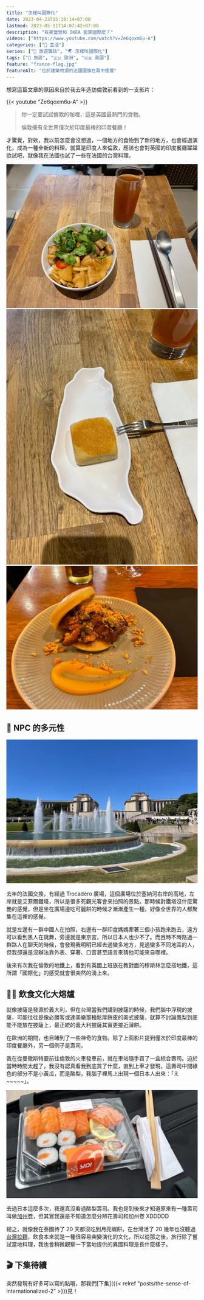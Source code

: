 ```yaml
---
title: "怎樣叫國際化"
date: 2023-04-23T15:10:14+07:00
lastmod: 2023-05-11T14:07:42+07:00
description: "有麥當勞和 IKEA 能算國際麽？"
videos: ["https://www.youtube.com/watch?v=Ze6qoxm6u-A"]
categories: ["🍫 生活"]
series: ["🗿 旅遊雜談", "🌏 怎樣叫國際化"]
tags: ["🧳 旅遊", "🇪🇺 歐洲", "🇬🇧 英國"]
feature: "france-flag.jpg"
featureAlt: "位於建築物頂的法國國旗在風中搖擺"
---
```


想寫這篇文章的原因來自於我去年造訪倫敦前看到的一支影片：

{{< youtube "Ze6qoxm6u-A" >}}

> 你一定要試試倫敦的咖哩，這是英國最熱門的食物。
>
> 倫敦擁有全世界僅次於印度最棒的印度餐廳！

才驚覺，對欸，我以前怎麼會沒想過，一個地方的食物到了新的地方，也會經過演化，成為一種全新的料理。就算是印度人來倫敦，應該也會對英國的印度餐廳躍躍欲試吧，就像我在法國也試了一些在法國的台灣料理。

![Le goût de Taïwan 台灣味滷肉飯](le-gout-de-taiwan.jpg "[Le goût de Taïwan 台灣味](https://goo.gl/maps/U7GhCnNFLDZWv1rb6)的滷肉飯")
![Le goût de Taïwan 台灣味鳳梨酥](pineapple-cake.jpg "甜點是用台灣碟子裝的鳳梨酥")
![ZAOKA 刈包](zaoka-guabao.jpg "[灶咖 ZAOKA](https://goo.gl/maps/K2M148H6x6GMP1er9) 融合法式料理創意的台灣刈包")

## 🌈 NPC 的多元性

![Trocadéro 廣場](trocadero.jpg)

去年的法國交換，有經過 Trocadéro 廣場，這個廣場位於塞納河右岸的高地，左岸就是艾菲爾鐵塔，所以是很多死觀光客會來拍照的景點。那時候對鐵塔沒什麼驚艷的感覺，但是坐在廣場邊吃可麗餅的時候才漸漸產生一種，好像全世界的人都聚集在這裡的感覺。

就是左邊有一群中國人在拍照，右邊有一群印度媽媽牽著三個小孩跑來跑去，遠方可以看到黑人在跳舞，旁邊就是東京宮，所以日本人也少不了。而且時不時路過一群路人在聊天的時候，會發現我明明已經去過蠻多地方，見過蠻多不同地區的人，但我卻還是沒辦法靠外表、穿著、口音甚至語言來猜他可能來自哪裡。

後來有次我在倫敦的地鐵上，看到有英國上班族在教對面的穆斯林怎麼搭地鐵，這所謂「國際化」的感受就會很突然的湧上來。

## 🥑🍣 飲食文化大熔爐

就像披薩是發源於義大利，但在台灣當我們講到披薩的時候，我們腦中浮現的披薩，可能往往是像必勝客或達美樂那種鬆厚餅皮的美式披薩，就算不討論鳳梨到底能不能放在披薩上，最正統的義大利披薩其實更接近薄餅。

在歐洲的期間，也目睹到了一些神奇的食物。除了上面影片提到僅次於印度最棒的印度餐廳外，另一個例子是壽司。

我在從曼徹斯特要前往倫敦的火車發車前，就在車站隨手買了一盒綜合壽司。迫於當時時間太趕了，我沒有認真看我到底買了什麼，直到上車才發現，這壽司中間綠色的部分不是小黃瓜，而是酪梨，我腦子裡馬上出現一個日本人出來：「え~~~~~」。

![酪梨壽司](avocado-sushi.jpg "Yo Sushi 賣的酪梨壽司")

去過日本這麼多次，我還真沒看過酪梨壽司。我也是到後來才知道原來有一種壽司叫做[加州卷](https://en.wikipedia.org/wiki/California_roll)，但其實我還是不知道怎麼分辨花壽司和加州卷 XDDDDD

總之，就像我在泰國待了 20 天都沒吃到月亮蝦餅，在台灣活了 20 幾年也沒聽過[台灣拉麵](https://zh.wikipedia.org/wiki/%E5%8F%B0%E7%81%A3%E6%8B%89%E9%BA%B5)，飲食本來就是一種很容易~~突變~~演化的文化，所以從那之後，旅行除了嘗試當地料理，我也會稍微觀察一下當地提供的異國料理是長什麼樣子。

## 🎬 下集待續

突然發現有好多可以寫的點哦，那我們[下集]({{< relref "posts/the-sense-of-internationalized-2" >}})見！
